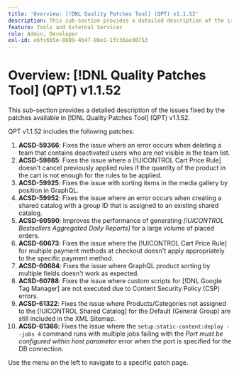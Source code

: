 ```yaml
---
title: 'Overview: [!DNL Quality Patches Tool] (QPT) v1.1.52'
description: This sub-section provides a detailed description of the issues fixed by the patches available in [!DNL Quality Patches Tool] (QPT) v1.1.52.
feature: Tools and External Services
role: Admin, Developer
exl-id: e6fc655e-0809-4b47-8be1-1fc36ae30753
---
```

# Overview: [!DNL Quality Patches Tool] (QPT) v1.1.52

This sub-section provides a detailed description of the issues fixed by the patches available in [!DNL Quality Patches Tool] (QPT) v1.1.52.

QPT v1.1.52 includes the following patches:

1. **ACSD-59366**: Fixes the issue where an error occurs when deleting a team that contains deactivated users who are not visible in the team list.
1. **ACSD-59865**: Fixes the issue where a [!UICONTROL Cart Price Rule] doesn't cancel previously applied rules if the quantity of the product in the cart is not enough for the rules to be applied.
1. **ACSD-59925**: Fixes the issue with sorting items in the media gallery by position in GraphQL.
1. **ACSD-59952**: Fixes the issue where an error occurs when creating a shared catalog with a group ID that is assigned to an existing shared catalog.
1. **ACSD-60590**: Improves the performance of generating *[!UICONTROL Bestsellers Aggregated Daily Reports]* for a large volume of placed orders.
1. **ACSD-60673**: Fixes the issue where the [!UICONTROL Cart Price Rule] for multiple payment methods at checkout doesn't apply appropriately to the specific payment method.
1. **ACSD-60684**: Fixes the issue where GraphQL product sorting by multiple fields doesn't work as expected.
1. **ACSD-60788**: Fixes the issue where custom scripts for [!DNL Google Tag Manager] are not executed due to Content Security Policy (CSP) errors.
1. **ACSD-61322**: Fixes the issue where Products/Categories not assigned to the [!UICONTROL Shared Catalog] for the Default (General Group) are still included in the XML Sitemap.
1. **ACSD-61366**: Fixes the issue where the `setup:static-content:deploy --jobs 4` command runs with multiple jobs failing with the *Port must be configured within host parameter* error when the port is specified for the DB connection.

Use the menu on the left to navigate to a specific patch page.
